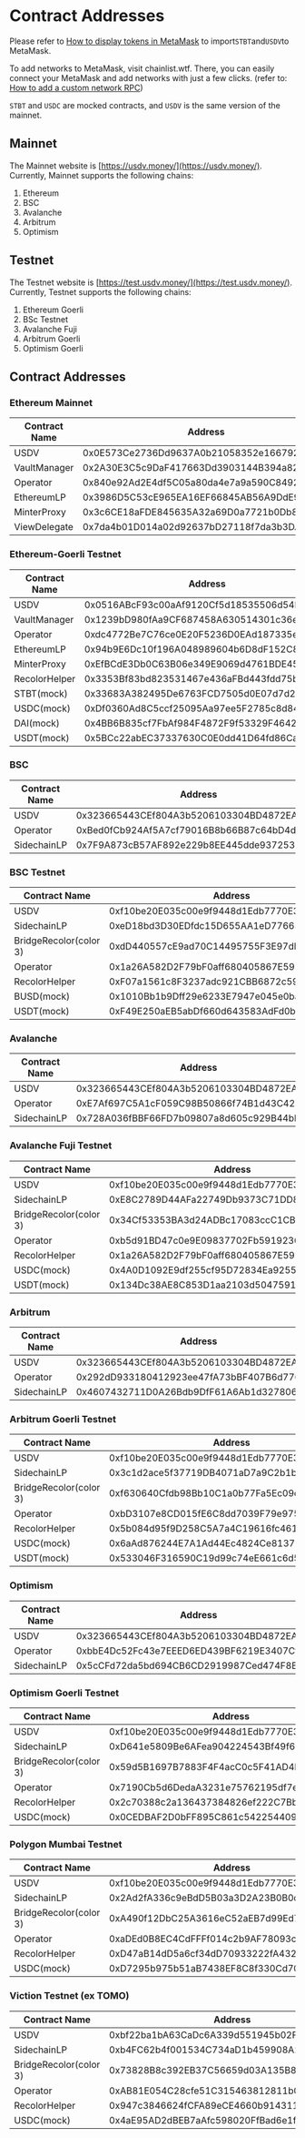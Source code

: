 # Contract Addresses

Please refer to [How to display tokens in MetaMask](https://support.metamask.io/hc/en-us/articles/360015489031-How-to-display-tokens-in-MetaMask#h\_01FWH492CHY60HWPC28RW0872H) to import`STBT`and`USDV`to MetaMask.

To add networks to MetaMask, visit chainlist.wtf. There, you can easily connect your MetaMask and add networks with just a few clicks. (refer to: [How to add a custom network RPC](https://support.metamask.io/hc/en-us/articles/360043227612-How-to-add-a-custom-network-RPC))

`STBT` and `USDC` are mocked contracts, and `USDV` is the same version of the mainnet.

## Mainnet

The Mainnet website is [https://usdv.money/](https://usdv.money/). Currently, Mainnet supports the following chains:

1. Ethereum
2. BSC
3. Avalanche
4. Arbitrum
5. Optimism

## Testnet

The Testnet website is [https://test.usdv.money/](https://test.usdv.money/). Currently, Testnet supports the following chains:

1. Ethereum Goerli
2. BSc Testnet
3. Avalanche Fuji
4. Arbitrum Goerli
5. Optimism Goerli

## Contract Addresses

### Ethereum Mainnet

<table><thead><tr><th width="226.1219512195122">Contract Name</th><th>Address</th></tr></thead><tbody><tr><td>USDV</td><td>0x0E573Ce2736Dd9637A0b21058352e1667925C7a8</td></tr><tr><td>VaultManager</td><td>0x2A30E3C5c9DaF417663Dd3903144B394a82C999b</td></tr><tr><td>Operator</td><td>0x840e92Ad2E4df5C05a80da4e7a9a590C84928c91</td></tr><tr><td>EthereumLP</td><td>0x3986D5C53cE965EA16EF66845AB56A9DdE9Cd210</td></tr><tr><td>MinterProxy</td><td>0x3c6CE18aFDE845635A32a69D0a7721b0Db84118e</td></tr><tr><td>ViewDelegate</td><td>0x7da4b01D014a02d92637bD27118f7da3b3DAaA17</td></tr></tbody></table>

### Ethereum-Goerli Testnet

<table><thead><tr><th width="228.25935162094765">Contract Name</th><th>Address</th></tr></thead><tbody><tr><td>USDV</td><td>0x0516ABcF93c00aAf9120Cf5d18535506d54BCcbA</td></tr><tr><td>VaultManager</td><td>0x1239bD980fAa9CF687458A630514301c36e27E36</td></tr><tr><td>Operator</td><td>0xdc4772Be7C76ce0E20F5236D0EAd187335ef5052</td></tr><tr><td>EthereumLP</td><td>0x94b9E6Dc10f196A048989604b6D8dF152C88a351</td></tr><tr><td>MinterProxy</td><td>0xEfBCdE3Db0C63B06e349E9069d4761BDE45120D1</td></tr><tr><td>RecolorHelper</td><td>0x3353Bf83bd823531467e436aFBd443fdd75b6faA</td></tr><tr><td>STBT(mock)</td><td>0x33683A382495De6763FCD7505d0E07d7d2A879ca</td></tr><tr><td>USDC(mock)</td><td>0xDf0360Ad8C5ccf25095Aa97ee5F2785c8d848620</td></tr><tr><td>DAI(mock)</td><td>0x4BB6B835cf7FbAf984F4872F9f53329F4642ae52</td></tr><tr><td>USDT(mock)</td><td>0x5BCc22abEC37337630C0E0dd41D64fd86CaeE951</td></tr></tbody></table>

### BSC

<table><thead><tr><th width="232.33333333333331">Contract Name</th><th>Address</th></tr></thead><tbody><tr><td>USDV</td><td>0x323665443CEf804A3b5206103304BD4872EA4253</td></tr><tr><td>Operator</td><td>0xBed0fCb924Af5A7cf79016B8b66B87c64bD4dedB</td></tr><tr><td>SidechainLP</td><td>0x7F9A873cB57AF892e229b8EE445dde9372539fce</td></tr></tbody></table>

### BSC Testnet

<table><thead><tr><th width="239.5241447609206">Contract Name</th><th>Address</th></tr></thead><tbody><tr><td>USDV</td><td>0xf10be20E035c00e9f9448d1Edb7770E3e1187965</td></tr><tr><td>SidechainLP</td><td>0xeD18bd3D30EDfdc15D655AA1eD776651d1E88C7D</td></tr><tr><td>BridgeRecolor(color 3)</td><td>0xdD440557cE9ad70C14495755F3E97dDE7096C796</td></tr><tr><td>Operator</td><td>0x1a26A582D2F79bF0aff680405867E59bbD2ab810</td></tr><tr><td>RecolorHelper</td><td>0xF07a1561c8F3237adc921CBB6872c59B93e5c6de</td></tr><tr><td>BUSD(mock)</td><td>0x1010Bb1b9Dff29e6233E7947e045e0ba58f6E92e</td></tr><tr><td>USDT(mock)</td><td>0xF49E250aEB5abDf660d643583AdFd0be41464EfD</td></tr></tbody></table>

### Avalanche

<table><thead><tr><th width="241.5270935960591">Contract Name</th><th>Address</th></tr></thead><tbody><tr><td>USDV</td><td>0x323665443CEf804A3b5206103304BD4872EA4253</td></tr><tr><td>Operator</td><td>0xE7Af697C5A1cF059C98B50866f74B1d43C422258</td></tr><tr><td>SidechainLP</td><td>0x728A036fBBF66FD7b09807a8d605c929B44bDF9E</td></tr></tbody></table>

### Avalanche Fuji Testnet

<table><thead><tr><th width="247.05222330549788">Contract Name</th><th>Address</th></tr></thead><tbody><tr><td>USDV</td><td>0xf10be20E035c00e9f9448d1Edb7770E3e1187965</td></tr><tr><td>SidechainLP</td><td>0xE8C2789D44AFa22749Db9373C71DD8f742780CbB</td></tr><tr><td>BridgeRecolor(color 3)</td><td>0x34Cf53353BA3d24ADBc17083ccC1CB6B5bFaa2D7</td></tr><tr><td>Operator</td><td>0xb5d91BD47c0e9E09837702Fb591923687Fd7Ef37</td></tr><tr><td>RecolorHelper</td><td>0x1a26A582D2F79bF0aff680405867E59bbD2ab810</td></tr><tr><td>USDC(mock)</td><td>0x4A0D1092E9df255cf95D72834Ea9255132782318</td></tr><tr><td>USDT(mock)</td><td>0x134Dc38AE8C853D1aa2103d5047591acDAA16682</td></tr></tbody></table>

### Arbitrum

<table><thead><tr><th width="248.64734299516908">Contract Name</th><th>Address</th></tr></thead><tbody><tr><td>USDV</td><td>0x323665443CEf804A3b5206103304BD4872EA4253</td></tr><tr><td>Operator</td><td>0x292dD933180412923ee47fA73bBF407B6d776B4C</td></tr><tr><td>SidechainLP</td><td>0x4607432711D0A26Bdb9DfF61A6Ab1d32780690d2</td></tr></tbody></table>

### Arbitrum Goerli Testnet

<table><thead><tr><th width="252.91734923443204">Contract Name</th><th>Address</th></tr></thead><tbody><tr><td>USDV</td><td>0xf10be20E035c00e9f9448d1Edb7770E3e1187965</td></tr><tr><td>SidechainLP</td><td>0x3c1d2ace5f37719DB4071aD7a9C2b1bfbb6A5569</td></tr><tr><td>BridgeRecolor(color 3)</td><td>0xf630640Cfdb98Bb10C1a0b77Fa5Ec09c5800697C</td></tr><tr><td>Operator</td><td>0xbD3107e8CD015fE6C8dd7039F79e97543c121542</td></tr><tr><td>RecolorHelper</td><td>0x5b084d95f9D258C5A7a4C19616fc46155179c9fa</td></tr><tr><td>USDC(mock)</td><td>0x6aAd876244E7A1Ad44Ec4824Ce813729E5B6C291</td></tr><tr><td>USDT(mock)</td><td>0x533046F316590C19d99c74eE661c6d541b64471C</td></tr></tbody></table>

### Optimism

<table><thead><tr><th width="254.77239709443097">Contract Name</th><th>Address</th></tr></thead><tbody><tr><td>USDV</td><td>0x323665443CEf804A3b5206103304BD4872EA4253</td></tr><tr><td>Operator</td><td>0xbbE4Dc52Fc43e7EEED6ED439BF6219E3407Cf605</td></tr><tr><td>SidechainLP</td><td>0x5cCFd72da5bd694CB6CD2919987Ced474F8E3Fb3</td></tr></tbody></table>

### Optimism Goerli Testnet

<table><thead><tr><th width="258.31738355815725">Contract Name</th><th>Address</th></tr></thead><tbody><tr><td>USDV</td><td>0xf10be20E035c00e9f9448d1Edb7770E3e1187965</td></tr><tr><td>SidechainLP</td><td>0xD641e5809Be6AFea904224543Bf49f616411E3D9</td></tr><tr><td>BridgeRecolor(color 3)</td><td>0x59d5B1697B7883F4F4acC0c5F41AD4E15636d09E</td></tr><tr><td>Operator</td><td>0x7190Cb5d6DedaA3231e75762195df7e1510A468C</td></tr><tr><td>RecolorHelper</td><td>0x2c70388c2a136437384826ef222C7Bb347CEA65B</td></tr><tr><td>USDC(mock)</td><td>0x0CEDBAF2D0bFF895C861c5422544090EEdC653Bf</td></tr></tbody></table>

### Polygon Mumbai Testnet

<table><thead><tr><th width="261">Contract Name</th><th>Address</th></tr></thead><tbody><tr><td>USDV</td><td>0xf10be20E035c00e9f9448d1Edb7770E3e1187965</td></tr><tr><td>SidechainLP</td><td>0x2Ad2fA336c9eBdD5B03a3D2A23B0B0ce076C6E19</td></tr><tr><td>BridgeRecolor(color 3)</td><td>0xA490f12DbC25A3616eC52aEB7d99Ed70e653b972</td></tr><tr><td>Operator</td><td>0xaDEd0B8EC4CdFFFf014c2b9AF78093ccCcf736fE</td></tr><tr><td>RecolorHelper</td><td>0xD47aB14dD5a6cf34dD70933222fA43251856bd27</td></tr><tr><td>USDC(mock)</td><td>0xD7295b975b51aB7438EF8C8f330Cd70DB52C313C</td></tr></tbody></table>

### Viction Testnet (ex TOMO)

<table><thead><tr><th width="258">Contract Name</th><th>Address</th></tr></thead><tbody><tr><td>USDV</td><td>0xbf22ba1bA63CaDc6A339d551945b02F4dD102Ae0</td></tr><tr><td>SidechainLP</td><td>0xb4FC62b4f001534C734aD1b459908A2FC4BB256c</td></tr><tr><td>BridgeRecolor(color 3)</td><td>0x73828B8c392EB37C56659d03A135B81661dA1164</td></tr><tr><td>Operator</td><td>0xAB81E054C28cfe51C315463812811b024026C4E4</td></tr><tr><td>RecolorHelper</td><td>0x947c3846624fCFA89eCE4660b914311aC2059CB2</td></tr><tr><td>USDC(mock)</td><td>0x4aE95AD2dBEB7aAfc598020FfBad6e1fe01eb0E7</td></tr></tbody></table>
